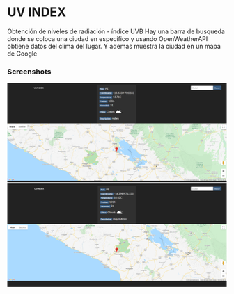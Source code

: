 # UV INDEX
Obtención de niveles de radiación - índice UVB
Hay una barra de busqueda donde se coloca una ciudad en especifico y usando OpenWeatherAPI obtiene datos del clima del lugar. Y ademas muestra la ciudad en un mapa de Google
### Screenshots
<img src='./assets/django_1.png' alt="Screenshot ciudad Puno" />
<img src='./assets/django_2.png' alt="Screenshot ciudad Arequipa" />